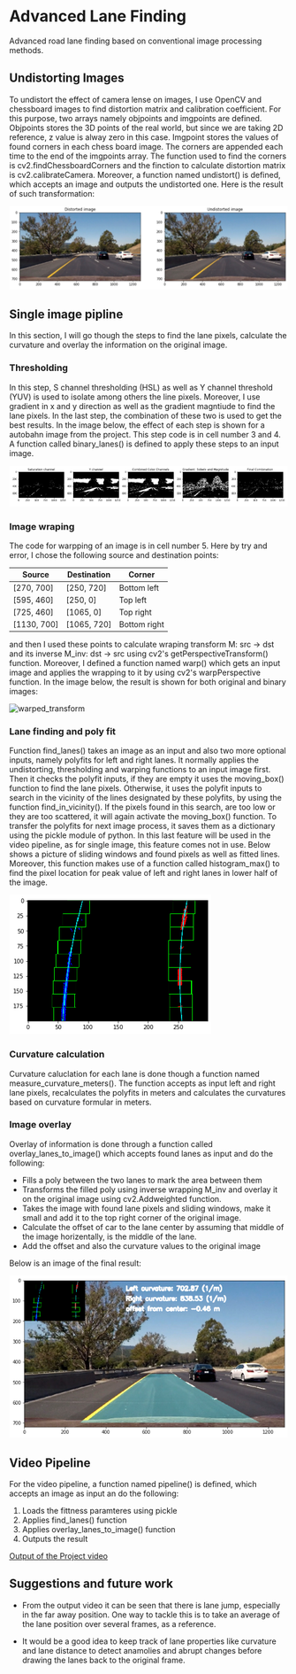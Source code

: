 # Advanced Lane Finding

Advanced road lane finding based on conventional image processing methods.

## Undistorting Images

To undistort the effect of camera lense on images, I use OpenCV and chessboard images to find distortion matrix and calibration coefficient. For this purpose, two arrays namely objpoints and imgpoints are defined. Objpoints stores the 3D points of the real world, but since we are taking 2D reference, z value is alway zero in this case. Imgpoint stores the values of found corners in each chess board image. The corners are appended each time to the end of the imgpoints array. The function used to find the corners is cv2.findChessboardCorners and the finction to calculate distortion matrix is cv2.calibrateCamera. Moreover, a function named undistort() is defined, which accepts an image and outputs the undistorted one. Here is the result of such transformation:

![Distorted Iage](report/undistorted_image.png) 


## Single image pipline

In this section, I will go though the steps to find the lane pixels, calculate the curvature and overlay the information on the original image.

### Thresholding
In this step, S channel thresholding (HSL) as well as Y channel threshold (YUV) is used to isolate among others the line pixels. Moreover, I use gradient in x and y direction as well as the gradient magntiude to find the lane pixels. In the last step, the combination of these two is used to get the best results. In the image below, the effect of each step is shown for a autobahn image from the project. This step code is in cell number 3 and 4. A function called binary_lanes() is defined to apply these steps to an input image.

![thresholding](report/threshold.png)

### Image wraping

The code for warpping of an image is in cell number 5. Here by try and error, I chose the following source and destination points:


Source | Destination | Corner
-------| -------     |-------
[270, 700]| [250, 720] |Bottom left
[595, 460]| [250, 0] |Top left
[725, 460]| [1065, 0] |Top right
[1130, 700]| [1065, 720] |Bottom right


and then I used these points to calculate wraping transform M: src -> dst and its inverse M_inv: dst -> src using cv2's getPerspectiveTransform() function. Moreover, I defined a function named warp() which gets an input image and applies the wrapping to it by using cv2's warpPerspective function. In the image below, the result is shown for both original and binary images:

![warped_transform](report/wraped.png)

### Lane finding and poly fit

Function find_lanes() takes an image as an input and also two more optional inputs, namely polyfits for left and right lanes. It normally applies the undistorting, thresholding and warping functions to an input image first. Then it checks the polyfit inputs, if they are empty it uses the moving_box() function to find the lane pixels. Otherwise, it uses the polyfit inputs to search in the vicinity of the lines designated by these polyfits, by using the function find_in_vicinity(). If the pixels found in this search, are too low or they are too scattered, it will again activate the moving_box() function. To transfer the polyfits for next image process, it saves them as a dictionary using the pickle module of python. In this last feature will be used in the video pipeline, as for single image, this feature comes not in use. Below shows a picture of sliding windows and found pixels as well as fitted lines. Moreover, this function makes use of a function called histogram_max() to find the pixel location for peak value of left and right lanes in lower half of the image.

![fit](report/fit.png)

### Curvature calculation
Curvature caluclation for each lane is done though a function named measure_curvature_meters(). The function accepts as input left and right lane pixels, recalculates the polyfits in meters and calculates the curvatures based on curvature formular in meters.

### Image overlay
Overlay of information is done through a function called overlay_lanes_to_image() which accepts found lanes as input and do the following:

* Fills a poly between the two lanes to mark the area between them
* Transforms the filled poly using inverse wrapping M_inv and overlay it on the original image using cv2.Addweighted function.
* Takes the image with found lane pixels and sliding windows, make it small and add it to the top right corner of the original image.
* Calculate the offset of car to the lane center by assuming that middle of the image horizentally, is the middle of the lane.
* Add the offset and also the curvature values to the original image

Below is an image of the final result:


![warped_transform](report/overlay.png)




## Video Pipeline


For the video pipeline, a function named pipeline() is defined, which accepts an image as input an do the following:

1. Loads the fittness paramteres using pickle
2. Applies find_lanes() function
3. Applies overlay_lanes_to_image() function
4. Outputs the result


[Output of the Project video](project_video_out.mp4)


## Suggestions and future work

* From the output video it can be seen that there is lane jump, especially in the far away position. One way to tackle this is to take an average of the lane position over several frames, as a reference.

* It would be a good idea to keep track of lane properties like curvature and lane distance to detect anamolies and abrupt changes before drawing the lanes back to the original frame.









